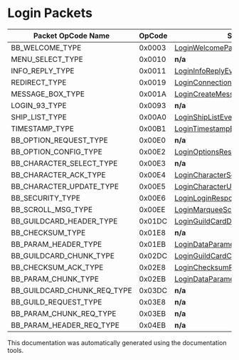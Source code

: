 # Login Packets

| Packet OpCode Name | OpCode | Sent by Server | Sent by Client |
| ------------- | ------------- | ------------- | ------------- |
| BB_WELCOME_TYPE | 0x0003 | [LoginWelcomePayload](https://github.com/HelloKitty/Booma.Proxy/tree/master/src/Booma.Proxy.Packets.LoginServer/Payloads/Server/LoginWelcomePayload.cs) | **n/a** |
| MENU_SELECT_TYPE | 0x0010 | **n/a** | [LoginMenuSelectionRequestPayload](https://github.com/HelloKitty/Booma.Proxy/tree/master/src/Booma.Proxy.Packets.LoginServer/Payloads/Client/LoginMenuSelectionRequestPayload.cs) |
| INFO_REPLY_TYPE | 0x0011 | [LoginInfoReplyEventPayload](https://github.com/HelloKitty/Booma.Proxy/tree/master/src/Booma.Proxy.Packets.LoginServer/Payloads/Server/LoginInfoReplyEventPayload.cs) | **n/a** |
| REDIRECT_TYPE | 0x0019 | [LoginConnectionRedirectPayload](https://github.com/HelloKitty/Booma.Proxy/tree/master/src/Booma.Proxy.Packets.LoginServer/Payloads/Server/LoginConnectionRedirectPayload.cs) | **n/a** |
| MESSAGE_BOX_TYPE | 0x001A | [LoginCreateMessageBoxEventPayload](https://github.com/HelloKitty/Booma.Proxy/tree/master/src/Booma.Proxy.Packets.LoginServer/Payloads/Server/LoginCreateMessageBoxEventPayload.cs) | **n/a** |
| LOGIN_93_TYPE | 0x0093 | **n/a** | [LoginLoginRequest93Payload](https://github.com/HelloKitty/Booma.Proxy/tree/master/src/Booma.Proxy.Packets.LoginServer/Payloads/Client/LoginLoginRequest93Payload.cs) |
| SHIP_LIST_TYPE | 0x00A0 | [LoginShipListEventPayload](https://github.com/HelloKitty/Booma.Proxy/tree/master/src/Booma.Proxy.Packets.LoginServer/Payloads/Server/LoginShipListEventPayload.cs) | **n/a** |
| TIMESTAMP_TYPE | 0x00B1 | [LoginTimestampEventPayload](https://github.com/HelloKitty/Booma.Proxy/tree/master/src/Booma.Proxy.Packets.LoginServer/Payloads/Server/LoginTimestampEventPayload.cs) | **n/a** |
| BB_OPTION_REQUEST_TYPE | 0x00E0 | **n/a** | [LoginOptionsRequestPayload](https://github.com/HelloKitty/Booma.Proxy/tree/master/src/Booma.Proxy.Packets.LoginServer/Payloads/Client/LoginOptionsRequestPayload.cs) |
| BB_OPTION_CONFIG_TYPE | 0x00E2 | [LoginOptionsResponsePayload](https://github.com/HelloKitty/Booma.Proxy/tree/master/src/Booma.Proxy.Packets.LoginServer/Payloads/Server/LoginOptionsResponsePayload.cs) | **n/a** |
| BB_CHARACTER_SELECT_TYPE | 0x00E3 | **n/a** | [LoginCharacterSelectionRequestPayload](https://github.com/HelloKitty/Booma.Proxy/tree/master/src/Booma.Proxy.Packets.LoginServer/Payloads/Client/LoginCharacterSelectionRequestPayload.cs) |
| BB_CHARACTER_ACK_TYPE | 0x00E4 | [LoginCharacterSelectionAckPayload](https://github.com/HelloKitty/Booma.Proxy/tree/master/src/Booma.Proxy.Packets.LoginServer/Payloads/Server/LoginCharacterSelectionAckPayload.cs) | **n/a** |
| BB_CHARACTER_UPDATE_TYPE | 0x00E5 | [LoginCharacterUpdateResponsePayload](https://github.com/HelloKitty/Booma.Proxy/tree/master/src/Booma.Proxy.Packets.LoginServer/Payloads/Server/LoginCharacterUpdateResponsePayload.cs) | **n/a** |
| BB_SECURITY_TYPE | 0x00E6 | [LoginLoginResponsePayload](https://github.com/HelloKitty/Booma.Proxy/tree/master/src/Booma.Proxy.Packets.LoginServer/Payloads/Server/LoginLoginResponsePayload.cs) | **n/a** |
| BB_SCROLL_MSG_TYPE | 0x00EE | [LoginMarqueeScrollChangeEventPayload](https://github.com/HelloKitty/Booma.Proxy/tree/master/src/Booma.Proxy.Packets.LoginServer/Payloads/Server/LoginMarqueeScrollChangeEventPayload.cs) | **n/a** |
| BB_GUILDCARD_HEADER_TYPE | 0x01DC | [LoginGuildCardDataHeaderResponsePayload](https://github.com/HelloKitty/Booma.Proxy/tree/master/src/Booma.Proxy.Packets.LoginServer/Payloads/Server/LoginGuildCardDataHeaderResponsePayload.cs) | **n/a** |
| BB_CHECKSUM_TYPE | 0x01E8 | **n/a** | [LoginChecksumRequestPayload](https://github.com/HelloKitty/Booma.Proxy/tree/master/src/Booma.Proxy.Packets.LoginServer/Payloads/Client/LoginChecksumRequestPayload.cs) |
| BB_PARAM_HEADER_TYPE | 0x01EB | [LoginDataParametersHeaderResponsePayload](https://github.com/HelloKitty/Booma.Proxy/tree/master/src/Booma.Proxy.Packets.LoginServer/Payloads/Server/LoginDataParametersHeaderResponsePayload.cs) | **n/a** |
| BB_GUILDCARD_CHUNK_TYPE | 0x02DC | [LoginGuildCardChunkResponsePayload](https://github.com/HelloKitty/Booma.Proxy/tree/master/src/Booma.Proxy.Packets.LoginServer/Payloads/Server/LoginGuildCardChunkResponsePayload.cs) | **n/a** |
| BB_CHECKSUM_ACK_TYPE | 0x02E8 | [LoginChecksumResponsePayload](https://github.com/HelloKitty/Booma.Proxy/tree/master/src/Booma.Proxy.Packets.LoginServer/Payloads/Server/LoginChecksumResponsePayload.cs) | **n/a** |
| BB_PARAM_CHUNK_TYPE | 0x02EB | [LoginDataParametersChunkResponsePayload](https://github.com/HelloKitty/Booma.Proxy/tree/master/src/Booma.Proxy.Packets.LoginServer/Payloads/Server/LoginDataParametersChunkResponsePayload.cs) | **n/a** |
| BB_GUILDCARD_CHUNK_REQ_TYPE | 0x03DC | **n/a** | [LoginGuildCardChunkRequestPayload](https://github.com/HelloKitty/Booma.Proxy/tree/master/src/Booma.Proxy.Packets.LoginServer/Payloads/Client/LoginGuildCardChunkRequestPayload.cs) |
| BB_GUILD_REQUEST_TYPE | 0x03E8 | **n/a** | [LoginGuildRequestPayload](https://github.com/HelloKitty/Booma.Proxy/tree/master/src/Booma.Proxy.Packets.LoginServer/Payloads/Client/LoginGuildRequestPayload.cs) |
| BB_PARAM_CHUNK_REQ_TYPE | 0x03EB | **n/a** | [LoginDataParametersChunkRequestPayload](https://github.com/HelloKitty/Booma.Proxy/tree/master/src/Booma.Proxy.Packets.LoginServer/Payloads/Client/LoginDataParametersChunkRequestPayload.cs) |
| BB_PARAM_HEADER_REQ_TYPE | 0x04EB | **n/a** | [LoginDataParametersHeaderRequestPayload](https://github.com/HelloKitty/Booma.Proxy/tree/master/src/Booma.Proxy.Packets.LoginServer/Payloads/Client/LoginDataParametersHeaderRequestPayload.cs) |


This documentation was automatically generated using the documentation tools.